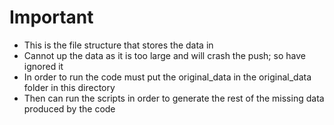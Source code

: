 # Important
* This is the file structure that stores the data in
* Cannot up the data as it is too large and will crash the push; so have ignored it
* In order to run the code must put the original_data in the original_data folder in this directory
* Then can run the scripts in order to generate the rest of the missing data produced by the code
 